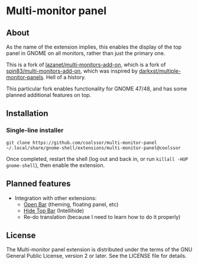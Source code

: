 # Multi-monitor panel
## About

As the name of the extension implies, this enables the display of the top panel in GNOME on all monitors, rather than just the primary one.

This is a fork of [lazanet/multi-monitors-add-on](https://github.com/lazanet/multi-monitors-add-on), which is a fork of [spin83/multi-monitors-add-on](https://github.com/spin83/multi-monitors-add-on), which was inspired by [darkxst/multiple-monitor-panels](https://github.com/darkxst/multiple-monitor-panels). Hell of a history.

This particular fork enables functionality for GNOME 47/48, and has some planned additional features on top.

## Installation
### Single-line installer

`git clone https://github.com/coolssor/multi-monitor-panel ~/.local/share/gnome-shell/extensions/multi-monitor-panel@coolssor`

Once completed, restart the shell (log out and back in, or run `killall -HUP gnome-shell`), then enable the extension.

## Planned features
 - Integration with other extensions:
    - [Open Bar](https://github.com/neuromorph/openbar) (theming, floating panel, etc)
    - [Hide Top Bar](https://gitlab.gnome.org/tuxor1337/hidetopbar) (Intellihide)
    - Re-do translation (because I need to learn how to do it properly)

## License

The Multi-monitor panel extension is distributed under the terms of the
GNU General Public License, version 2 or later. See the LICENSE file for details.
